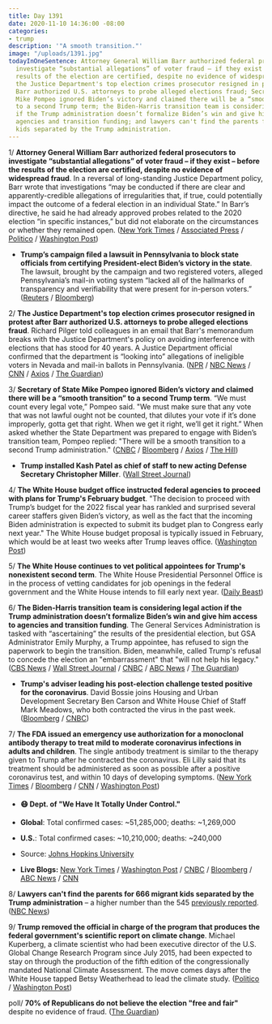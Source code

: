 ```yaml
---
title: Day 1391
date: 2020-11-10 14:36:00 -08:00
categories:
- trump
description: '"A smooth transition."'
image: "/uploads/1391.jpg"
todayInOneSentence: Attorney General William Barr authorized federal prosecutors to
  investigate “substantial allegations” of voter fraud – if they exist – before the
  results of the election are certified, despite no evidence of widespread fraud;
  the Justice Department's top election crimes prosecutor resigned in protest after
  Barr authorized U.S. attorneys to probe alleged elections fraud; Secretary of State
  Mike Pompeo ignored Biden’s victory and claimed there will be a “smooth transition”
  to a second Trump term; the Biden-Harris transition team is considering legal action
  if the Trump administration doesn’t formalize Biden’s win and give him access to
  agencies and transition funding; and lawyers can't find the parents for 666 migrant
  kids separated by the Trump administration.
---
```


1/ **Attorney General William Barr authorized federal prosecutors to investigate “substantial allegations” of voter fraud – if they exist – before the results of the election are certified, despite no evidence of widespread fraud**. In a reversal of long-standing Justice Department policy, Barr wrote that investigations “may be conducted if there are clear and apparently-credible allegations of irregularities that, if true, could potentially impact the outcome of a federal election in an individual State.” In Barr’s directive, he said he had already approved probes related to the 2020 election “in specific instances,” but did not elaborate on the circumstances or whether they remained open. ([New York Times](https://www.nytimes.com/2020/11/09/us/politics/barr-elections.html) / [Associated Press](https://apnews.com/article/election-2020-joe-biden-donald-trump-elections-voting-fraud-and-irregularities-4eeb9e0c97301a23ae8d05b54c3144fd) / [Politico](https://www.politico.com/news/2020/11/09/barr-memo-authorizes-doj-to-open-election-fraud-investigations-435622) / [Washington Post](https://www.washingtonpost.com/national-security/trump-voting-fraud-william-barr-justice-department/2020/11/09/d57dbe98-22e6-11eb-8672-c281c7a2c96e_story.html))

* **Trump’s campaign filed a lawsuit in Pennsylvania to block state officials from certifying President-elect Biden’s victory in the state**. The lawsuit, brought by the campaign and two registered voters, alleged Pennsylvania’s mail-in voting system “lacked all of the hallmarks of transparency and verifiability that were present for in-person voters.” ([Reuters](https://www.reuters.com/article/us-usa-election-pennsylvania-lawsuit-idUSKBN27P30F) / [Bloomberg](https://www.bloomberg.com/news/articles/2020-11-09/trump-sues-to-block-pennsylvania-from-certifying-election-result?sref=MIBMEEoj))

2/ **The Justice Department's top election crimes prosecutor resigned in protest after Barr authorized U.S. attorneys to probe alleged elections fraud**. Richard Pilger told colleagues in an email that Barr's memorandum breaks with the Justice Department's policy on avoiding interference with elections that has stood for 40 years. A Justice Department official confirmed that the department is “looking into” allegations of ineligible voters in Nevada and mail-in ballots in Pennsylvania. ([NPR](https://www.npr.org/sections/live-updates-2020-election-results/2020/11/10/933395215/head-of-doj-s-election-crimes-unit-steps-down-after-barr-oks-election-inquiries) / [NBC News](https://www.nbcnews.com/politics/2020-election/doj-s-election-crimes-chief-resigns-after-barr-directs-prosecutors-n1247220) / [CNN](https://www.cnn.com/2020/11/09/politics/william-barr-voting-irregularities/index.html) / [Axios](https://www.axios.com/barr-voter-fraud-investigation-doj-official-resigns-402d05f4-f913-48bc-a0fa-503159216543.html) / [The Guardian](https://www.theguardian.com/us-news/2020/nov/10/william-barr-voter-fraud-inquiries-justice-department))

3/ **Secretary of State Mike Pompeo ignored Biden’s victory and claimed there will be a “smooth transition” to a second Trump term**. “We must count every legal vote,” Pompeo said. "We must make sure that any vote that was not lawful ought not be counted, that dilutes your vote if it’s done improperly, gotta get that right. When we get it right, we’ll get it right.” When asked whether the State Department was prepared to engage with Biden’s transition team, Pompeo replied: "There will be a smooth transition to a second Trump administration." ([CNBC](https://www.cnbc.com/2020/11/10/pompeo-ignores-biden-victory-vows-smooth-transition-to-second-trump-term.html) / [Bloomberg](https://www.bloomberg.com/news/articles/2020-11-10/pompeo-appears-to-joke-about-second-term-for-president-trump?sref=MIBMEEoj) / [Axios](https://www.axios.com/pompeo-trump-biden-state-department-d59e6a7b-ca95-47c5-b368-d37cf115b377.html) / [The Hill](https://thehill.com/homenews/administration/525330-pompeo-on-election-results-there-will-be-a-smooth-transition-to-a))

* **Trump installed Kash Patel as chief of staff to new acting Defense Secretary Christopher Miller**. ([Wall Street Journal](https://www.wsj.com/articles/white-house-national-security-council-aide-is-named-to-top-pentagon-post-11605037916?st=ti616g9gzu028hc&reflink=article_imessage_share))

4/ **The White House budget office instructed federal agencies to proceed with plans for Trump's February budget**. "The decision to proceed with Trump’s budget for the 2022 fiscal year has rankled and surprised several career staffers given Biden’s victory, as well as the fact that the incoming Biden administration is expected to submit its budget plan to Congress early next year." The White House budget proposal is typically issued in February, which would be at least two weeks after Trump leaves office. ([Washington Post](https://www.washingtonpost.com/us-policy/2020/11/10/trump-federal-budget-post-election/))

5/ **The White House continues to vet political appointees for Trump's nonexistent second term**. The White House Presidential Personnel Office is in the process of vetting candidates for job openings in the federal government and the White House intends to fill early next year. ([Daily Beast](https://www.thedailybeast.com/trump-white-house-still-vetting-for-job-openings-for-a-second-term-thats-not-happening/))

6/ **The Biden-Harris transition team is considering legal action if the Trump administration doesn’t formalize Biden’s win and give him access to agencies and transition funding**. The General Services Administration is tasked with “ascertaining” the results of the presidential election, but GSA Administrator Emily Murphy, a Trump appointee, has refused to sign the paperwork to begin the transition. Biden, meanwhile, called Trump's refusal to concede the election an "embarrassment" that "will not help his legacy." ([CBS News](https://www.cbsnews.com/news/biden-legal-options-trump-administration-keeps-stalling-transition/) / [Wall Street Journal](https://www.wsj.com/livecoverage/trump-biden-election-day-2020/card/wAHSpKqHqtGFucQhwbur) / [CNBC](https://www.cnbc.com/2020/11/10/biden-says-his-presidential-transition-is-under-way-regardless-of-trump.html) / [ABC News](https://abcnews.go.com/Politics/biden-calls-trumps-refusal-concede-embarrasment/story?id=74133489) / [The Guardian](https://www.theguardian.com/us-news/live/2020/nov/10/us-election-2020-joe-biden-donald-trump-supreme-court-obamacare-affordable-care-act-coronavirus-covid-live-updates?page=with:block-5faaf0cf8f08cd9e0b7f6651#block-5faaf0cf8f08cd9e0b7f6651))

* **Trump's adviser leading his post-election challenge tested positive for the coronavirus**. David Bossie joins Housing and Urban Development Secretary Ben Carson and White House Chief of Staff Mark Meadows, who both contracted the virus in the past week. ([Bloomberg](https://www.bloomberg.com/news/articles/2020-11-09/trump-aide-leading-post-election-battle-tests-positive-for-virus?sref=MIBMEEoj) / [CNBC](https://www.cnbc.com/2020/11/09/covid-19-trump-campaign-official-david-bossie-has-coronavirus.html))

7/ **The FDA issued an emergency use authorization for a monoclonal antibody therapy to treat mild to moderate coronavirus infections in adults and children**. The single antibody treatment is similar to the therapy given to Trump after he contracted the coronavirus. Eli Lilly said that its treatment should be administered as soon as possible after a positive coronavirus test, and within 10 days of developing symptoms. ([New York Times](https://www.nytimes.com/2020/11/09/health/covid-antibody-treatment-eli-lilly.html) / [Bloomberg](https://www.bloomberg.com/news/articles/2020-11-10/double-dose-of-pandemic-relief-even-as-china-halt-hints-at-risks?srnd=premium&sref=MIBMEEoj) / [CNN](https://www.cnn.com/2020/11/09/health/lilly-coronavirus-monoclonal-fda-eua/) / [Washington Post](https://www.washingtonpost.com/health/2020/11/09/fda-approves-antibody-drug-trump-received/))

* #### 😷 Dept. of "We Have It Totally Under Control."

* **Global**: Total confirmed cases: \~51,285,000; deaths: \~1,269,000

* **U.S.**: Total confirmed cases: \~10,210,000; deaths: \~240,000

* Source: [Johns Hopkins University](https://coronavirus.jhu.edu/map.html)

* **Live Blogs:** [New York Times](https://www.nytimes.com/live/2020/11/10/world/covid-19-coronavirus-live-updates) / [Washington Post](https://www.washingtonpost.com/politics/2020/11/10/scotus-hearing-aca-live-updates/) / [CNBC](https://www.cnbc.com/2020/11/10/coronavirus-live-updates.html) / [Bloomberg](https://www.bloomberg.com/news/articles/2020-11-09/vaccine-study-spurs-hope-u-s-cases-at-10-million-virus-update?srnd=premium&sref=MIBMEEoj) / [ABC News](https://abcnews.go.com/Health/live-updates/coronavirus/?id=74121795) / [CNN](https://www.cnn.com/world/live-news/coronavirus-pandemic-11-10-20-intl/index.html)

8/ **Lawyers can't find the parents for 666 migrant kids separated by the Trump administration** – a higher number than the 545 [previously reported](https://whatthefuckjusthappenedtoday.com/2020/10/21/day-1371/#5-the-trump-administration-lost-trac). ([NBC News](https://www.nbcnews.com/politics/immigration/lawyers-can-t-find-parents-666-migrant-kids-higher-number-n1247144))

9/ **Trump removed the official in charge of the program that produces the federal government's scientific report on climate change**. Michael Kuperberg, a climate scientist who had been executive director of the U.S. Global Change Research Program since July 2015, had been expected to stay on through the production of the fifth edition of the congressionally mandated National Climate Assessment. The move comes days after the White House tapped Betsy Weatherhead to lead the climate study. ([Politico](https://www.politico.com/news/2020/11/09/trump-removes-head-of-climate-science-report-435620) / [Washington Post](https://www.washingtonpost.com/weather/2020/11/09/trump-removes-climate-program-director/))

poll/ **70% of Republicans do not believe the election "free and fair"** despite no evidence of fraud. ([The Guardian](https://www.theguardian.com/us-news/2020/nov/10/election-trust-polling-study-republicans))